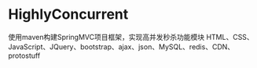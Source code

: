 # HighlyConcurrent
使用maven构建SpringMVC项目框架，实现高并发秒杀功能模块
HTML、CSS、JavaScript、JQuery、bootstrap、ajax、json、MySQL、redis、CDN、protostuff

